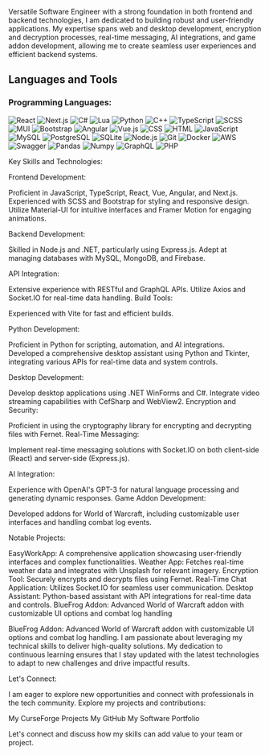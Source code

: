 Versatile Software Engineer with a strong foundation in both frontend and backend technologies, I am dedicated to building robust and user-friendly applications. My expertise spans web and desktop development, encryption and decryption processes, real-time messaging, AI integrations, and game addon development, allowing me to create seamless user experiences and efficient backend systems.


## Languages and Tools

### Programming Languages:
![React](https://img.shields.io/badge/React-20232A?style=for-the-badge&logo=react&logoColor=61DAFB)
![Next.js](https://img.shields.io/badge/Next.js-black?style=for-the-badge&logo=next.js&logoColor=white)
![C#](https://img.shields.io/badge/C%23-239120?style=for-the-badge&logo=c-sharp&logoColor=white)
![Lua](https://img.shields.io/badge/Lua-2C2D72?style=for-the-badge&logo=lua&logoColor=white)
![Python](https://img.shields.io/badge/Python-3776AB?style=for-the-badge&logo=python&logoColor=white)
![C++](https://img.shields.io/badge/C++-00599C?style=for-the-badge&logo=c%2B%2B&logoColor=white)
![TypeScript](https://img.shields.io/badge/TypeScript-007ACC?style=for-the-badge&logo=typescript&logoColor=white)
![SCSS](https://img.shields.io/badge/SCSS-CC6699?style=for-the-badge&logo=sass&logoColor=white)
![MUI](https://img.shields.io/badge/MUI-007FFF?style=for-the-badge&logo=mui&logoColor=white)
![Bootstrap](https://img.shields.io/badge/Bootstrap-7952B3?style=for-the-badge&logo=bootstrap&logoColor=white)
![Angular](https://img.shields.io/badge/Angular-DD0031?style=for-the-badge&logo=angular&logoColor=white)
![Vue.js](https://img.shields.io/badge/Vue.js-35495E?style=for-the-badge&logo=vue.js&logoColor=4FC08D)
![CSS](https://img.shields.io/badge/CSS-1572B6?style=for-the-badge&logo=css3&logoColor=white)
![HTML](https://img.shields.io/badge/HTML-E34F26?style=for-the-badge&logo=html5&logoColor=white)
![JavaScript](https://img.shields.io/badge/JavaScript-F7DF1E?style=for-the-badge&logo=javascript&logoColor=black)
![MySQL](https://img.shields.io/badge/MySQL-00000F?style=for-the-badge&logo=mysql&logoColor=white)
![PostgreSQL](https://img.shields.io/badge/PostgreSQL-316192?style=for-the-badge&logo=postgresql&logoColor=white)
![SQLite](https://img.shields.io/badge/SQLite-07405E?style=for-the-badge&logo=sqlite&logoColor=white)
![Node.js](https://img.shields.io/badge/Node.js-43853D?style=for-the-badge&logo=node.js&logoColor=white)
![Git](https://img.shields.io/badge/Git-F05032?style=for-the-badge&logo=git&logoColor=white)
![Docker](https://img.shields.io/badge/Docker-2496ED?style=for-the-badge&logo=docker&logoColor=white)
![AWS](https://img.shields.io/badge/AWS-232F3E?style=for-the-badge&logo=amazonaws&logoColor=white)
![Swagger](https://img.shields.io/badge/Swagger-85EA2D?style=for-the-badge&logo=swagger&logoColor=white)
![Pandas](https://img.shields.io/badge/Pandas-150458?style=for-the-badge&logo=pandas&logoColor=white)
![Numpy](https://img.shields.io/badge/Numpy-013243?style=for-the-badge&logo=numpy&logoColor=white)
![GraphQL](https://img.shields.io/badge/GraphQL-E10098?style=for-the-badge&logo=graphql&logoColor=white)
![PHP](https://img.shields.io/badge/PHP-777BB4?style=for-the-badge&logo=php&logoColor=white)

Key Skills and Technologies:

Frontend Development:

Proficient in JavaScript, TypeScript, React, Vue, Angular, and Next.js.
Experienced with SCSS and Bootstrap for styling and responsive design.
Utilize Material-UI for intuitive interfaces and Framer Motion for engaging animations.

Backend Development:

Skilled in Node.js and .NET, particularly using Express.js.
Adept at managing databases with MySQL, MongoDB, and Firebase.

API Integration:

Extensive experience with RESTful and GraphQL APIs.
Utilize Axios and Socket.IO for real-time data handling.
Build Tools:

Experienced with Vite for fast and efficient builds.

Python Development:

Proficient in Python for scripting, automation, and AI integrations.
Developed a comprehensive desktop assistant using Python and Tkinter, integrating various APIs for real-time data and system controls.

Desktop Development:

Develop desktop applications using .NET WinForms and C#.
Integrate video streaming capabilities with CefSharp and WebView2.
Encryption and Security:

Proficient in using the cryptography library for encrypting and decrypting files with Fernet.
Real-Time Messaging:

Implement real-time messaging solutions with Socket.IO on both client-side (React) and server-side (Express.js).

AI Integration:

Experience with OpenAI's GPT-3 for natural language processing and generating dynamic responses.
Game Addon Development:

Developed addons for World of Warcraft, including customizable user interfaces and handling combat log events.

Notable Projects:

EasyWorkApp: A comprehensive application showcasing user-friendly interfaces and complex functionalities.
Weather App: Fetches real-time weather data and integrates with Unsplash for relevant imagery.
Encryption Tool: Securely encrypts and decrypts files using Fernet.
Real-Time Chat Application: Utilizes Socket.IO for seamless user communication.
Desktop Assistant: Python-based assistant with API integrations for real-time data and controls.
BlueFrog Addon: Advanced World of Warcraft addon with customizable UI options and combat log handling

BlueFrog Addon: Advanced World of Warcraft addon with customizable UI options and combat log handling.
I am passionate about leveraging my technical skills to deliver high-quality solutions. My dedication to continuous learning ensures that I stay updated with the latest technologies to adapt to new challenges and drive impactful results.

Let's Connect:

I am eager to explore new opportunities and connect with professionals in the tech community. Explore my projects and contributions:

My CurseForge Projects
My GitHub
My Software Portfolio

Let's connect and discuss how my skills can add value to your team or project.
